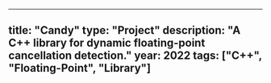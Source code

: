 
---
title: "Candy"
type: "Project"
description: "A C++ library for dynamic floating-point cancellation detection."
year: 2022
tags: ["C++", "Floating-Point", "Library"]
---
